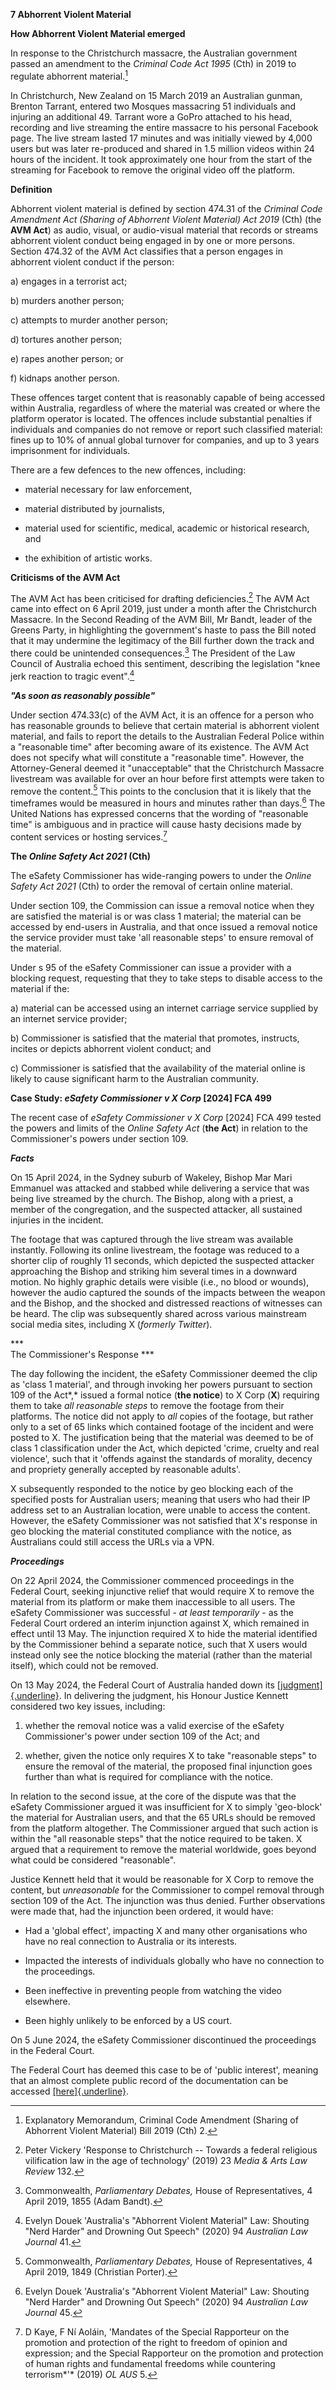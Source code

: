**7 Abhorrent Violent Material**

**How Abhorrent Violent Material emerged**

In response to the Christchurch massacre, the Australian government
passed an amendment to the *Criminal Code Act 1995* (Cth) in 2019 to
regulate abhorrent material.[^1]

In Christchurch, New Zealand on 15 March 2019 an Australian gunman,
Brenton Tarrant, entered two Mosques massacring 51 individuals and
injuring an additional 49. Tarrant wore a GoPro attached to his head,
recording and live streaming the entire massacre to his personal
Facebook page. The live stream lasted 17 minutes and was initially
viewed by 4,000 users but was later re-produced and shared in 1.5
million videos within 24 hours of the incident. It took approximately
one hour from the start of the streaming for Facebook to remove the
original video off the platform.

**Definition**

Abhorrent violent material is defined by section 474.31 of the *Criminal
Code Amendment Act (Sharing of Abhorrent Violent Material) Act 2019*
(Cth) (the **AVM Act**) as audio, visual, or audio-visual material that
records or streams abhorrent violent conduct being engaged in by one or
more persons. Section 474.32 of the AVM Act classifies that a person
engages in abhorrent violent conduct if the person:

a)  engages in a terrorist act;

b)  murders another person;

c)  attempts to murder another person;

d)  tortures another person;

e)  rapes another person; or

f)  kidnaps another person.

These offences target content that is reasonably capable of being
accessed within Australia, regardless of where the material was created
or where the platform operator is located. The offences include
substantial penalties if individuals and companies do not remove or
report such classified material: fines up to 10% of annual global
turnover for companies, and up to 3 years imprisonment for individuals.

There are a few defences to the new offences, including:

-   material necessary for law enforcement,

-   material distributed by journalists,

-   material used for scientific, medical, academic or historical
    research, and

-   the exhibition of artistic works.

**Criticisms of the AVM Act**

The AVM Act has been criticised for drafting deficiencies.[^2] The AVM
Act came into effect on 6 April 2019, just under a month after the
Christchurch Massacre. In the Second Reading of the AVM Bill, Mr Bandt,
leader of the Greens Party, in highlighting the government's haste to
pass the Bill noted that it may undermine the legitimacy of the Bill
further down the track and there could be unintended consequences.[^3]
The President of the Law Council of Australia echoed this sentiment,
describing the legislation "knee jerk reaction to tragic event".[^4]

***"As soon as reasonably possible"***

Under section 474.33(c) of the AVM Act, it is an offence for a person
who has reasonable grounds to believe that certain material is abhorrent
violent material, and fails to report the details to the Australian
Federal Police within a \"reasonable time\" after becoming aware of its
existence. The AVM Act does not specify what will constitute a
"reasonable time". However, the Attorney-General deemed it
"unacceptable" that the Christchurch Massacre livestream was available
for over an hour before first attempts were taken to remove the
content.[^5] This points to the conclusion that it is likely that the
timeframes would be measured in hours and minutes rather than days.[^6]
The United Nations has expressed concerns that the wording of
"reasonable time" is ambiguous and in practice will cause hasty
decisions made by content services or hosting services.[^7]

**The *Online Safety Act 2021* (Cth)**

The eSafety Commissioner has wide-ranging powers to under the *Online
Safety Act 2021* (Cth) to order the removal of certain online material.

Under section 109, the Commission can issue a removal notice when they
are satisfied the material is or was class 1 material; the material can
be accessed by end-users in Australia, and that once issued a removal
notice the service provider must take 'all reasonable steps' to ensure
removal of the material.

Under s 95 of the eSafety Commissioner can issue a provider with a
blocking request, requesting that they to take steps to disable access
to the material if the:

a)  material can be accessed using an internet carriage service supplied
    by an internet service provider;

b)  Commissioner is satisfied that the material that promotes,
    instructs, incites or depicts abhorrent violent conduct; and

c)  Commissioner is satisfied that the availability of the material
    online is likely to cause significant harm to the Australian
    community.

**Case Study: *eSafety Commissioner v X Corp* \[2024\] FCA 499**

The recent case of *eSafety Commissioner v X Corp* \[2024\] FCA 499
tested the powers and limits of the *Online Safety Act* (**the Act**) in
relation to the Commissioner's powers under section 109.

***Facts***

On 15 April 2024, in the Sydney suburb of Wakeley, Bishop Mar Mari
Emmanuel was attacked and stabbed while delivering a service that was
being live streamed by the church. The Bishop, along with a priest, a
member of the congregation, and the suspected attacker, all sustained
injuries in the incident. 

The footage that was captured through the live stream was available
instantly. Following its online livestream, the footage was reduced to a
shorter clip of roughly 11 seconds, which depicted the suspected
attacker approaching the Bishop and striking him several times in a
downward motion. No highly graphic details were visible (i.e., no blood
or wounds), however the audio captured the sounds of the impacts between
the weapon and the Bishop, and the shocked and distressed reactions of
witnesses can be heard. The clip was subsequently shared across various
mainstream social media sites, including X (*formerly Twitter*). 

***\
The Commissioner's Response ***

The day following the incident, the eSafety Commissioner deemed the clip
as 'class 1 material', and through invoking her powers pursuant to
section 109 of the Act*,* issued a formal notice (**the notice**) to X
Corp (**X**) requiring them to take *all reasonable steps* to remove the
footage from their platforms. The notice did not apply to *all* copies
of the footage, but rather only to a set of 65 links which contained
footage of the incident and were posted to X. The justification being
that the material was deemed to be of class 1 classification under the
Act, which depicted 'crime, cruelty and real violence', such that it
'offends against the standards of morality, decency and propriety
generally accepted by reasonable adults'. 

X subsequently responded to the notice by geo blocking each of the
specified posts for Australian users; meaning that users who had their
IP address set to an Australian location, were unable to access the
content. However, the eSafety Commissioner was not satisfied that X's
response in geo blocking the material constituted compliance with the
notice, as Australians could still access the URLs via a VPN. 

***Proceedings***

On 22 April 2024, the Commissioner commenced proceedings in the Federal
Court, seeking injunctive relief that would require X to remove the
material from its platform or make them inaccessible to all users. The
eSafety Commissioner was successful - *at least temporarily* - as the
Federal Court ordered an interim injunction against X, which remained in
effect until 13 May. The injunction required X to hide the material
identified by the Commissioner behind a separate notice, such that X
users would instead only see the notice blocking the material (rather
than the material itself), which could not be removed. 

On 13 May 2024, the Federal Court of Australia handed down its
[[judgment]{.underline}](https://www.judgments.fedcourt.gov.au/judgments/Judgments/fca/single/2024/2024fca0499).
In delivering the judgment, his Honour Justice Kennett considered two
key issues, including:

1.  whether the removal notice was a valid exercise of the eSafety
    Commissioner's power under section 109 of the Act; and

2.  whether, given the notice only requires X to take "reasonable steps"
    to ensure the removal of the material, the proposed final injunction
    goes further than what is required for compliance with the notice.

In relation to the second issue, at the core of the dispute was that the
eSafety Commissioner argued it was insufficient for X to simply
'geo-block' the material for Australian users, and that the 65 URLs
should be removed from the platform altogether. The Commissioner argued
that such action is within the "all reasonable steps" that the notice
required to be taken. X argued that a requirement to remove the material
worldwide, goes beyond what could be considered "reasonable".

Justice Kennett held that it would be reasonable for X Corp to remove
the content, but *unreasonable* for the Commissioner to compel removal
through section 109 of the Act. The injunction was thus denied. Further
observations were made that, had the injunction been ordered, it would
have:

-   Had a 'global effect', impacting X and many other organisations who
    have no real connection to Australia or its interests.

-   Impacted the interests of individuals globally who have no
    connection to the proceedings.

-   Been ineffective in preventing people from watching the video
    elsewhere. 

-   Been highly unlikely to be enforced by a US court.

On 5 June 2024, the eSafety Commissioner discontinued the proceedings in
the Federal Court.

The Federal Court has deemed this case to be of 'public interest',
meaning that an almost complete public record of the documentation can
be accessed
[[here]{.underline}](https://www.fedcourt.gov.au/services/access-to-files-and-transcripts/online-files/esafety-commissioner-v-x-corp).

[^1]: Explanatory Memorandum, Criminal Code Amendment (Sharing of
    Abhorrent Violent Material) Bill 2019 (Cth) 2.

[^2]: Peter Vickery 'Response to Christchurch -- Towards a federal
    religious vilification law in the age of technology' (2019) 23
    *Media & Arts Law Review* 132.

[^3]: Commonwealth, *Parliamentary Debates,* House of Representatives, 4
    April 2019, 1855 (Adam Bandt).

[^4]: Evelyn Douek 'Australia's "Abhorrent Violent Material" Law:
    Shouting "Nerd Harder" and Drowning Out Speech" (2020) 94
    *Australian Law Journal* 41.

[^5]: Commonwealth, *Parliamentary Debates,* House of Representatives, 4
    April 2019, 1849 (Christian Porter).

[^6]: Evelyn Douek 'Australia's "Abhorrent Violent Material" Law:
    Shouting "Nerd Harder" and Drowning Out Speech" (2020) 94
    *Australian Law Journal* 45.

[^7]: D Kaye, F Ní Aoláin, 'Mandates of the Special Rapporteur on the
    promotion and protection of the right to freedom of opinion and
    expression; and the Special Rapporteur on the promotion and
    protection of human rights and fundamental freedoms while countering
    terrorism*'* (2019) *OL AUS* 5.
